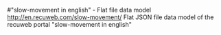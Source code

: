 #"slow-movement in english" - Flat file data model
http://en.recuweb.com/slow-movement/
Flat JSON file data model of the recuweb portal "slow-movement in english"
